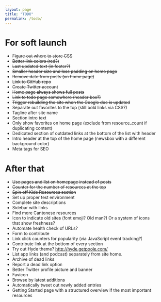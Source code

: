```yaml
---
layout: page
title: "TODO"
permalink: /todo/
---
```

# For soft launch

* ~~Figure out where to store CSS~~
* ~~Better link colors (red?)~~
* ~~Last updated text (in footer?)~~
* ~~Smaller header size and less padding on home page~~
* ~~Remove date from posts (on home page)~~
* ~~Link to GitHub repo~~
* ~~Create Twitter account~~
* ~~Home page always shows full posts~~
* ~~Link to todo page somewhere (header box?)~~
* ~~Trigger rebuilding the site when the Google doc is updated~~
* Separate out favorites to the top (still bold links via CSS?)
* Tagline after site name
* Section intro text
* Only show favorites on home page (exclude from resource_count if duplicating content)
* Dedicated section of outdated links at the bottom of the list with header
* Intro header at the top of the home page (newsbox with a different background color)
* Meta tags for SEO

# After that

* ~~Use pages and list on homepage instead of posts~~
* ~~Counter for the number of resources at the top~~
* ~~Spin off Kids Resources section~~
* Set up proper test environment
* Complete site descriptions
* Sidebar with links
* Find more Cantonese resources
* Icon to indicate old sites (font emoji? Old man?) Or a system of icons that show freshness?
* Automate health check of URLs?
* Form to contribute
* Link click counters for popularity (via JavaScript event tracking?)
* Contribute link at the bottom of every section
* Try out Hyde theme? http://hyde.getpoole.com/
* List app links (and podcast) separately from site home.
* Archive of dead links
* Report a dead link option
* Better Twitter profile picture and banner
* Favicon
* Browse by latest additions
* Automatically tweet out newly added entries
* Getting Started page with a structured overview if the most important resources
